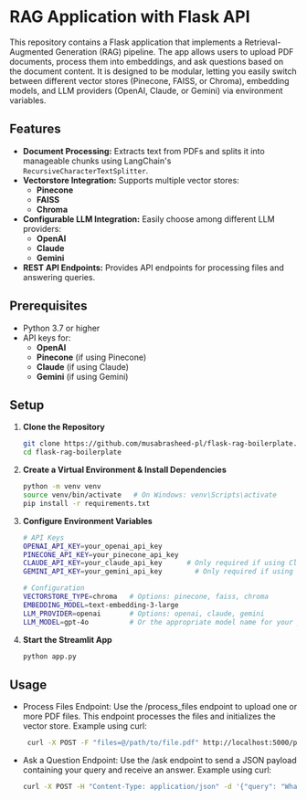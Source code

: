 # RAG Application with Flask API

This repository contains a Flask application that implements a Retrieval-Augmented Generation (RAG) pipeline. The app allows users to upload PDF documents, process them into embeddings, and ask questions based on the document content. It is designed to be modular, letting you easily switch between different vector stores (Pinecone, FAISS, or Chroma), embedding models, and LLM providers (OpenAI, Claude, or Gemini) via environment variables.

## Features

- **Document Processing:** Extracts text from PDFs and splits it into manageable chunks using LangChain's `RecursiveCharacterTextSplitter`.
- **Vectorstore Integration:** Supports multiple vector stores:
  - **Pinecone**
  - **FAISS**
  - **Chroma**
- **Configurable LLM Integration:** Easily choose among different LLM providers:
  - **OpenAI**
  - **Claude**
  - **Gemini**
- **REST API Endpoints:** Provides API endpoints for processing files and answering queries.

## Prerequisites

- Python 3.7 or higher
- API keys for:
  - **OpenAI**
  - **Pinecone** (if using Pinecone)
  - **Claude** (if using Claude)
  - **Gemini** (if using Gemini)

## Setup

1. **Clone the Repository**

   ```bash
   git clone https://github.com/musabrasheed-pl/flask-rag-boilerplate.git
   cd flask-rag-boilerplate

2. **Create a Virtual Environment & Install Dependencies**
    
   ```bash
   python -m venv venv
   source venv/bin/activate   # On Windows: venv\Scripts\activate
   pip install -r requirements.txt

3. **Configure Environment Variables**

    ```bash
   # API Keys
    OPENAI_API_KEY=your_openai_api_key
    PINECONE_API_KEY=your_pinecone_api_key
    CLAUDE_API_KEY=your_claude_api_key      # Only required if using Claude
    GEMINI_API_KEY=your_gemini_api_key        # Only required if using Gemini
    
    # Configuration
    VECTORSTORE_TYPE=chroma   # Options: pinecone, faiss, chroma
    EMBEDDING_MODEL=text-embedding-3-large
    LLM_PROVIDER=openai       # Options: openai, claude, gemini
    LLM_MODEL=gpt-4o          # Or the appropriate model name for your provider

4. **Start the Streamlit App**
    
   ```bash
   python app.py


## Usage
- Process Files Endpoint:
Use the /process_files endpoint to upload one or more PDF files. This endpoint processes the files and initializes the vector store. 
Example using curl:
    ```bash
     curl -X POST -F "files=@/path/to/file.pdf" http://localhost:5000/process_files
    
    
- Ask a Question Endpoint:
Use the /ask endpoint to send a JSON payload containing your query and receive an answer.
Example using curl:
    ```bash
    curl -X POST -H "Content-Type: application/json" -d '{"query": "What was discussed in the meeting?"}' http://localhost:5000/ask

